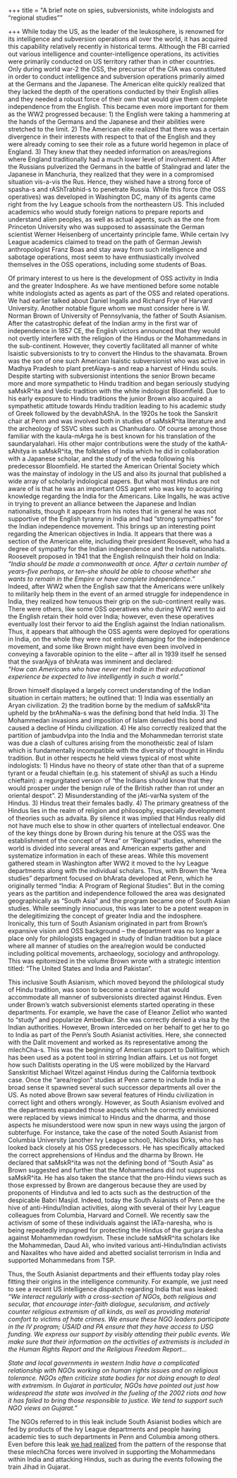 +++
title = "A brief note on spies, subversionists, white indologists and “regional studies”"

+++
While today the US, as the leader of the leukosphere, is renowned for
its intelligence and subversion operations all over the world, it has
acquired this capability relatively recently in historical terms.
Although the FBI carried out various intelligence and
counter-intelligence operations, its activities were primarily conducted
on US territory rather than in other countries. Only during world war-2
the OSS, the precursor of the CIA was constituted in order to conduct
intelligence and subversion operations primarily aimed at the Germans
and the Japanese. The American elite quickly realized that they lacked
the depth of the operations conducted by their English allies and they
needed a robust force of their own that would give them complete
independence from the English. This became even more important for them
as the WW2 progressed because: 1) the English were taking a hammering at
the hands of the Germans and the Japanese and their abilities were
stretched to the limit. 2) The American elite realized that there was a
certain divergence in their interests with respect to that of the
English and they were already coming to see their role as a future world
hegemon in place of England. 3) They knew that they needed information
on areas/regions where England traditionally had a much lower level of
involvement. 4) After the Russians pulverized the Germans in the battle
of Stalingrad and later the Japanese in Manchuria, they realized that
they were in a compromised situation vis-a-vis the Rus. Hence, they
wished have a strong force of spasha-s and rAShTrabhid-s to penetrate
Russia. While this force (the OSS operatives) was developed in
Washington DC, many of its agents came right from the Ivy League schools
from the northeastern US. This included academics who would study
foreign nations to prepare reports and understand alien peoples, as well
as actual agents, such as the one from Princeton University who was
supposed to assassinate the German scientist Werner Heisenberg of
uncertainty principle fame. While certain Ivy League academics claimed
to tread on the path of German Jewish anthropologist Franz Boas and stay
away from such intelligence and sabotage operations, most seem to have
enthusiastically involved themselves in the OSS operations, including
some students of Boas.

Of primary interest to us here is the development of OSS activity in
India and the greater Indosphere. As we have mentioned before some
notable white indologists acted as agents as part of the OSS and related
operations. We had earlier talked about Daniel Ingalls and Richard Frye
of Harvard University. Another notable figure whom we must consider here
is W. Norman Brown of University of Pennsylvania, the father of South
Asianism. After the catastrophic defeat of the Indian army in the first
war of independence in 1857 CE, the English victors announced that they
would not overtly interfere with the religion of the Hindus or the
Mohammedans in the sub-continent. However, they covertly facilitated all
manner of white Isaistic subversionists to try to convert the Hindus to
the shavamata. Brown was the son of one such American Isaistic
subversionist who was active in Madhya Pradesh to plant pretAlaya-s and
reap a harvest of Hindu souls. Despite starting with subversionist
intentions the senior Brown became more and more sympathetic to Hindu
tradition and began seriously studying saMskR^ita and Vedic tradition
with the white indologist Bloomfield. Due to his early exposure to Hindu
traditions the junior Brown also acquired a sympathetic attitude towards
Hindu tradition leading to his academic study of Greek followed by the
devabhAShA. In the 1920s he took the Sanskrit chair at Penn and was
involved both in studies of saMskR^ita literature and the archeology of
SSVC sites such as Chanhudaro. Of course among those familiar with the
kaula-mArga he is best known for his translation of the saundaryalahari.
His other major contributions were the study of the kathA-sAhitya in
saMskR^ita, the folktales of India which he did in collaboration with a
Japanese scholar, and the study of the veda following his predecessor
Bloomfield. He started the American Oriental Society which was the
mainstay of indology in the US and also its journal that published a
wide array of scholarly indological papers. But what most Hindus are not
aware of is that he was an important OSS agent who was key to acquiring
knowledge regarding the India for the Americans. Like Ingalls, he was
active in trying to prevent an alliance between the Japanese and Indian
nationalists, though it appears from his notes that in general he was
not supportive of the English tyranny in India and had “strong
sympathies” for the Indian independence movement. This brings up an
interesting point regarding the American objectives in India. It appears
that there was a section of the American elite, including their
president Roosevelt, who had a degree of sympathy for the Indian
independence and the India nationalists. Roosevelt proposed in 1941 that
the English relinquish their hold on India:  
*“India should be made a commonwealth at once. After a certain number of
years–five perhaps, or ten–she should be able to choose whether she
wants to remain in the Empire or have complete independence.”*  
Indeed, after WW2 when the English saw that the Americans were unlikely
to militarily help them in the event of an armed struggle for
independence in India, they realized how tenuous their grip on the
sub-continent really was. There were others, like some OSS operatives
who during WW2 went to aid the English retain their hold over India;
however, even these operatives eventually lost their fervor to aid the
English against the Indian nationalism. Thus, it appears that although
the OSS agents were deployed for operations in India, on the whole they
were not entirely damaging for the independence movement, and some like
Brown might have even been involved in conveying a favorable opinion to
the elite – after all in 1939 itself he sensed that the svarAjya of
bhArata was imminent and declared:  
*“How can Americans who have never met India in their educational
experience be expected to live intelligently in such a world.”*

Brown himself displayed a largely correct understanding of the Indian
situation in certain matters; he outlined that: 1) India was essentially
an Aryan civilization. 2) the tradition borne by the medium of
saMskR^ita upheld by the brAhmaNa-s was the defining bond that held
India. 3) The Mohammedan invasions and imposition of Islam denuded this
bond and caused a decline of Hindu civilization. 4) He also correctly
realized that the partition of jambudvIpa into the India and the
Mohammedan terrorist state was due a clash of cultures arising from the
monotheistic zeal of Islam which is fundamentally incompatible with the
diversity of thought in Hindu tradition. But in other respects he held
views typical of most white indologists: 1) Hindus have no theory of
state other than that of a supreme tyrant or a feudal chieftain (e.g.
his statement of shivAjI as such a Hindu chieftain): a regurgitated
version of “the Indians should know that they would prosper under the
benign rule of the British rather than rot under an oriental despot”. 2)
Misunderstanding of the jAti-varNa system of the Hindus. 3) Hindus treat
their females badly. 4) The primary greatness of the Hindus lies in the
realm of religion and philosophy, especially development of theories
such as advaita. By silence it was implied that Hindus really did not
have much else to show in other quarters of intellectual endeavor. One
of the key things done by Brown during his tenure at the OSS was the
establishment of the concept of “Area” or “Regional” studies, wherein
the world is divided into several areas and American experts gather and
systematize information in each of these areas. While this movement
gathered steam in Washington after WW2 it moved to the Ivy League
departments along with the individual scholars. Thus, with Brown the
“Area studies” department focused on bhArata developed at Penn, which
he originally termed “India: A Program of Regional Studies”. But in the
coming years as the partition and independence followed the area was
designated geographically as “South Asia” and the program became one of
South Asian studies. While seemingly innocuous, this was later to be a
potent weapon in the delegitimizing the concept of greater India and the
indosphere. Ironically, this turn of South Asianism originated in part
from Brown’s expansive vision and OSS background – the department was no
longer a place only for philologists engaged in study of Indian
tradition but a place where all manner of studies on the area/region
would be conducted including political movements, archaeology, sociology
and anthropology. This was epitomized in the volume Brown wrote with a
strategic intention titled: “The United States and India and Pakistan”.

This inclusive South Asianism, which moved beyond the philological study
of Hindu tradition, was soon to become a container that would
accommodate all manner of subversionists directed against Hindus. Even
under Brown’s watch subversionist elements started operating in these
departments. For example, we have the case of Eleanor Zelliot who wanted
to “study” and popularize Ambedkar. She was correctly denied a visa by
the Indian authorities. However, Brown interceded on her behalf to get
her to go to India as part of the Penn’s South Asianist activities.
Here, she connected with the Dalit movement and worked as its
representative among the mlechCha-s. This was the beginning of American
support to Dalitism, which has been used as a potent tool in stirring
Indian affairs. Let us not forget how such Dalitists operating in the US
were mobilized by the Harvard Sanskritist Michael Witzel against Hindus
during the California textbook case. Once the “area/region” studies at
Penn came to include India in a broad sense it spawned several such
successor departments all over the US. As noted above Brown saw several
features of Hindu civilization in correct light and others wrongly.
However, as South Asianism evolved and the departments expanded those
aspects which he correctly envisioned were replaced by views inimical to
Hindus and the dharma, and those aspects he misunderstood were now spun
in new ways using the jargon of subterfuge. For instance, take the case
of the noted South Asianist from Columbia University (another Ivy League
school), Nicholas Dirks, who has looked back closely at his OSS
predecessors. He has specifically attacked the correct apprehensions of
Hindus and the dharma by Brown. He declared that saMskR^ita was not the
defining bond of “South Asia” as Brown suggested and further that the
Mohammedans did not suppress saMskR^ita. He has also taken the stance
that the pro-Hindu views such as those expressed by Brown are dangerous
because they are used by proponents of Hindutva and led to acts such as
the destruction of the despicable Babri Masjid. Indeed, today the South
Asianists of Penn are the hive of anti-Hindu/Indian activities, along
with several of their Ivy League colleagues from Columbia, Harvard and
Cornell. We recently saw the activism of some of these individuals
against the lATa-naresha, who is being repeatedly impugned for
protecting the Hindus of the gurjara desha against Mohammedan rowdyism.
These include saMskR^ita scholars like the Mohammedan, Daud Ali, who
invited various anti-Hindu/Indian activists and Naxalites who have aided
and abetted socialist terrorism in India and supported Mohammedans from
TSP.

Thus, the South Asianist departments and their effluents today play
roles fitting their origins in the intelligence community. For example,
we just need to see a recent US intelligence dispatch regarding India
that was leaked:  
*“We interact regularly with a cross-section of NGOs, both religious and
secular, that encourage inter-faith dialogue, secularism, and actively
counter religious extremism of all kinds, as well as providing material
comfort to victims of hate crimes. We ensure these NGO leaders
participate in the IV program; USAID and PA ensure that they have access
to USG funding. We express our support by visibly attending their public
events. We make sure that their information on the activities of
extremists is included in the Human Rights Report and the Religious
Freedom Report…*

*State and local governments in western India have a complicated
relationship with NGOs working on human rights issues and on religious
tolerance. NGOs often criticize state bodies for not doing enough to
deal with extremism. In Gujarat in particular, NGOs have pointed out
just how widespread the state was involved in the fueling of the 2002
riots and how it has failed to bring those responsible to justice. We
tend to support such NGO views on Gujarat.”*

The NGOs referred to in this leak include South Asianist bodies which
are fed by products of the Ivy League departments and people having
academic ties to such departments in Penn and Columbia among others.
Even before this leak [we had
realized](https://manasataramgini.wordpress.com/2008/09/27/watching-the-kantaka-s-and-akranta-s/)
from the pattern of the response that these mlechCha forces were
involved in supporting the Mohammedans within India and attacking
Hindus, such as during the events following the train Jihad in Gujarat.

